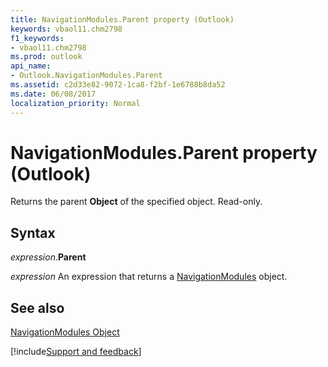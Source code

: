 ```yaml
---
title: NavigationModules.Parent property (Outlook)
keywords: vbaol11.chm2798
f1_keywords:
- vbaol11.chm2798
ms.prod: outlook
api_name:
- Outlook.NavigationModules.Parent
ms.assetid: c2d33e82-9072-1ca8-f2bf-1e6788b8da52
ms.date: 06/08/2017
localization_priority: Normal
---
```



# NavigationModules.Parent property (Outlook)

Returns the parent  **Object** of the specified object. Read-only.


## Syntax

_expression_.**Parent**

 _expression_ An expression that returns a [NavigationModules](Outlook.NavigationModules.md) object.


## See also


[NavigationModules Object](Outlook.NavigationModules.md)

[!include[Support and feedback](~/includes/feedback-boilerplate.md)]